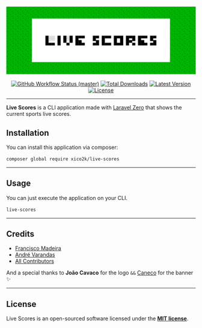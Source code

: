 <p align="center">
    <img src="/art/header.png" alt="Social Card of Football Live Scores CLI">
</p>

<p align="center">
  <a href="https://github.com/xiCO2k/live-scores/actions"><img alt="GitHub Workflow Status (master)" src="https://img.shields.io/github/workflow/status/xiCO2k/live-scores/Tests/master"></a>
  <a href="https://packagist.org/packages/xiCO2k/live-scores"><img alt="Total Downloads" src="https://img.shields.io/packagist/dt/xiCO2k/live-scores"></a>
  <a href="https://packagist.org/packages/xiCO2k/live-scores"><img alt="Latest Version" src="https://img.shields.io/packagist/v/xiCO2k/live-scores"></a>
  <a href="https://packagist.org/packages/xiCO2k/live-scores"><img alt="License" src="https://img.shields.io/packagist/l/xiCO2k/live-scores"></a>
</p>

------
**Live Scores** is a CLI application made with [Laravel Zero](https://laravel-zero.com) that shows the current sports live scores.

## Installation

You can install this application via composer:

```bash
composer global require xico2k/live-scores
```
---

## Usage

You can just execute the application on your CLI.

```bash
live-scores
```
---

## Credits

- [Francisco Madeira](https://github.com/xiCO2k)
- [André Varandas](https://github.com/AndreVarandas)
- [All Contributors](../../contributors)

And a special thanks to **João Cavaco** for the logo `&&` [Caneco](https://twitter.com/caneco) for the banner ✨

---

## License

Live Scores is an open-sourced software licensed under the **[MIT license](https://opensource.org/licenses/MIT)**.

